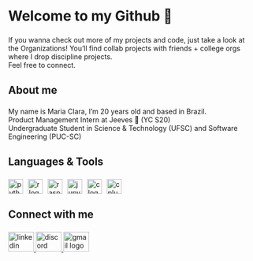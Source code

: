 <h1 align="left">Welcome to my Github 🤠</h1>

###

<p align="left">
  If you wanna check out more of my projects and code, just take a look at the Organizations! You’ll find collab projects with friends + college orgs where I drop discipline projects.<br>
  Feel free to connect.
</p>

###

<h2 align="left">About me</h2>

###

<p align="left">
  My name is Maria Clara, I’m 20 years old and based in Brazil.<br>
  Product Management Intern at Jeeves 🦁 (YC S20)<br>
  Undergraduate Student in Science & Technology (UFSC) and Software Engineering (PUC-SC)
</p>

###

<h2 align="left">Languages & Tools</h2>

###

<img src="https://cdn.jsdelivr.net/gh/devicons/devicon/icons/python/python-original.svg" height="30" alt="python logo" style="margin-right: 10px;" /><img src="https://cdn.jsdelivr.net/gh/devicons/devicon/icons/r/r-original.svg" height="30" alt="r logo" style="margin-right: 10px;" /><img src="https://cdn.jsdelivr.net/gh/devicons/devicon/icons/raspberrypi/raspberrypi-original.svg" height="30" alt="raspberrypi logo" style="margin-right: 10px;" /><img src="https://cdn.jsdelivr.net/gh/devicons/devicon/icons/jupyter/jupyter-original.svg" height="30" alt="jupyter logo" style="margin-right: 10px;" /><img src="https://cdn.jsdelivr.net/gh/devicons/devicon/icons/c/c-original.svg" height="30" alt="c logo" style="margin-right: 10px;" /><img src="https://cdn.jsdelivr.net/gh/devicons/devicon/icons/cplusplus/cplusplus-original.svg" height="30" alt="cplusplus logo" />

###

<h2 align="left">Connect with me</h2>

###

<div align="left">
  <a href="https://www.linkedin.com/in/mariaclaraschef?utm_source=share&utm_campaign=share_via&utm_content=profile&utm_medium=ios_app" target="_blank">
    <img src="https://raw.githubusercontent.com/maurodesouza/profile-readme-generator/master/src/assets/icons/social/linkedin/default.svg" width="52" height="40" alt="linkedin logo" />
  </a>
  <a href="https://discord.gg/nJqPyz7v" target="_blank">
    <img src="https://raw.githubusercontent.com/maurodesouza/profile-readme-generator/master/src/assets/icons/social/discord/default.svg" width="52" height="40" alt="discord logo" />
  </a>
  <a href="mailto:mariaclaraseixa@gmail.com" target="_blank">
    <img src="https://raw.githubusercontent.com/maurodesouza/profile-readme-generator/master/src/assets/icons/social/gmail/default.svg" width="52" height="40" alt="gmail logo" />
  </a>
</div>

